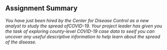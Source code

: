 ## Assignment Summary

*You have just been hired by the Center for Disease Control as a new analyst to study the spread ofCOVID-19. 
Your project leader has given you the task of exploring county-level COVID-19 case data to seeif you can uncover any useful descriptive information to help learn about the spread of the disease.*  

